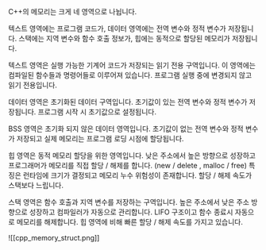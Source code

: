 
C++의 메모리는 크게 네 영역으로 나뉩니다.

텍스트 영역에는 프로그램 코드가, 데이터 영역에는 전역 변수와 정적 변수가 저장됩니다. 스택에는 지역 변수와 함수 호출 정보가, 힙에는 동적으로 할당된 메모리가 저장됩니다.

텍스트 영역은 실행 가능한 기계어 코드가 저장되는 읽기 전용 구역입니다. 이 영역에는 컴파일된 함수들과 명령어들로 이루어져 있습니다. 프로그램 실행 중에 변경되지 않고 읽기 전용입니다.

데이터 영역은 초기화된 데이터 구역입니다. 초기값이 있는 전역 변수와 정적 변수가 저장됩니다. 프로그램 시작 시 초기값으로 설정됩니다.

BSS 영역은 초기화 되지 않은 데이터 영역입니다. 초기값이 없는 전역 변수와 정적 변수가 저장되고 실제 메모리는 프로그램 로딩 시점에 할당됩니다.

힙 영역은 동적 메모리 할당을 위한 영역입니다. 낮은 주소에서 높은 방향으로 성장하고 프로그래머가 메모리를 직접 할당 / 해제를 합니다. (new / delete , malloc / free)
특징은 런타임에 크기가 결정되고 메모리 누수 위험성이 존재합니다. 할당 / 해제 속도가 스택보다 느립니다.

스택 영역은 함수 호출과 지역 변수를 저장하는 구역입니다. 높은 주소에서 낮은 주소 방향으로 성장하고 컴파일러가 자동으로 관리합니다. LIFO 구조이고 함수 종료시 자동으로 메모리를 해제합니다. 힙 영역에 비해 빠른 할당 / 해제 속도를 가지고 있습니다.


![[cpp_memory_struct.png]]